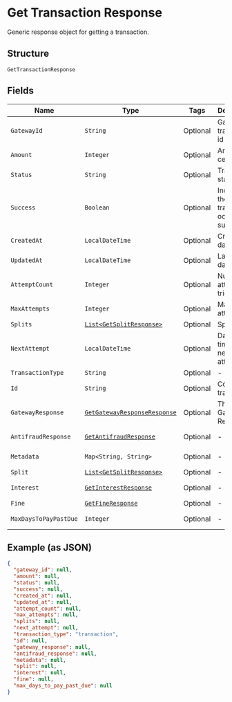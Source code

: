 
# Get Transaction Response

Generic response object for getting a transaction.

## Structure

`GetTransactionResponse`

## Fields

| Name | Type | Tags | Description | Getter | Setter |
|  --- | --- | --- | --- | --- | --- |
| `GatewayId` | `String` | Optional | Gateway transaction id | String getGatewayId() | setGatewayId(String gatewayId) |
| `Amount` | `Integer` | Optional | Amount in cents | Integer getAmount() | setAmount(Integer amount) |
| `Status` | `String` | Optional | Transaction status | String getStatus() | setStatus(String status) |
| `Success` | `Boolean` | Optional | Indicates if the transaction ocurred successfuly | Boolean getSuccess() | setSuccess(Boolean success) |
| `CreatedAt` | `LocalDateTime` | Optional | Creation date | LocalDateTime getCreatedAt() | setCreatedAt(LocalDateTime createdAt) |
| `UpdatedAt` | `LocalDateTime` | Optional | Last update date | LocalDateTime getUpdatedAt() | setUpdatedAt(LocalDateTime updatedAt) |
| `AttemptCount` | `Integer` | Optional | Number of attempts tried | Integer getAttemptCount() | setAttemptCount(Integer attemptCount) |
| `MaxAttempts` | `Integer` | Optional | Max attempts | Integer getMaxAttempts() | setMaxAttempts(Integer maxAttempts) |
| `Splits` | [`List<GetSplitResponse>`](../../doc/models/get-split-response.md) | Optional | Splits | List<GetSplitResponse> getSplits() | setSplits(List<GetSplitResponse> splits) |
| `NextAttempt` | `LocalDateTime` | Optional | Date and time of the next attempt | LocalDateTime getNextAttempt() | setNextAttempt(LocalDateTime nextAttempt) |
| `TransactionType` | `String` | Optional | - | String getTransactionType() | setTransactionType(String transactionType) |
| `Id` | `String` | Optional | Código da transação | String getId() | setId(String id) |
| `GatewayResponse` | [`GetGatewayResponseResponse`](../../doc/models/get-gateway-response-response.md) | Optional | The Gateway Response | GetGatewayResponseResponse getGatewayResponse() | setGatewayResponse(GetGatewayResponseResponse gatewayResponse) |
| `AntifraudResponse` | [`GetAntifraudResponse`](../../doc/models/get-antifraud-response.md) | Optional | - | GetAntifraudResponse getAntifraudResponse() | setAntifraudResponse(GetAntifraudResponse antifraudResponse) |
| `Metadata` | `Map<String, String>` | Optional | - | Map<String, String> getMetadata() | setMetadata(Map<String, String> metadata) |
| `Split` | [`List<GetSplitResponse>`](../../doc/models/get-split-response.md) | Optional | - | List<GetSplitResponse> getSplit() | setSplit(List<GetSplitResponse> split) |
| `Interest` | [`GetInterestResponse`](../../doc/models/get-interest-response.md) | Optional | - | GetInterestResponse getInterest() | setInterest(GetInterestResponse interest) |
| `Fine` | [`GetFineResponse`](../../doc/models/get-fine-response.md) | Optional | - | GetFineResponse getFine() | setFine(GetFineResponse fine) |
| `MaxDaysToPayPastDue` | `Integer` | Optional | - | Integer getMaxDaysToPayPastDue() | setMaxDaysToPayPastDue(Integer maxDaysToPayPastDue) |

## Example (as JSON)

```json
{
  "gateway_id": null,
  "amount": null,
  "status": null,
  "success": null,
  "created_at": null,
  "updated_at": null,
  "attempt_count": null,
  "max_attempts": null,
  "splits": null,
  "next_attempt": null,
  "transaction_type": "transaction",
  "id": null,
  "gateway_response": null,
  "antifraud_response": null,
  "metadata": null,
  "split": null,
  "interest": null,
  "fine": null,
  "max_days_to_pay_past_due": null
}
```

